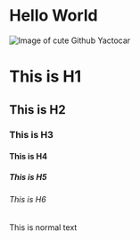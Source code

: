  # Hello World #
 ![Image of cute Github Yactocar](https://octodex.github.com/images/yaktocat.png)
 # This is H1 #
 ## This is H2 ##
 ### This is H3 ###
 #### This is H4 ####
 ##### This is H5 #####
###### This is H6 ######
This is normal text
